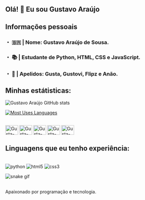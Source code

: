 ## Olá! 👋 Eu sou Gustavo Araújo

## Informações pessoais
### ・ 🇧🇷 | Nome: Gustavo Araújo de Sousa.
### ・ 📚 | Estudante de Python, HTML, CSS e JavaScript.
### ・ 📌 | Apelidos: Gusta, Gustovi, Flipz e Anão.

## Minhas estátisticas:

![Gustavo Araújo GitHub stats](https://github-readme-stats.vercel.app/api?username=Gusta-py&show_icons=true&theme=tokyonight)

[![Most Uses Languages](https://github-readme-stats.vercel.app/api/top-langs/?username=Gusta-py)](https://github.com/Gusta-py/github-readme-stats=true&theme=tokyonight)

<div style="display: inline_block"><br>
<img align="center" alt="Gusta-Py" height="30" width="40" src="https://cdn.jsdelivr.net/gh/devicons/devicon/icons/python/python-original.svg">
<img align="center" alt="Gusta-HTML" height="30" width="40" src="https://cdn.jsdelivr.net/gh/devicons/devicon/icons/html5/html5-original.svg">
<img align="center" alt="Gusta-CSS" height="30" width="40" src="https://cdn.jsdelivr.net/gh/devicons/devicon/icons/css3/css3-original.svg">
<img align="center" alt="Gusta-JS" height="30" width="40" src="https://cdn.jsdelivr.net/gh/devicons/devicon/icons/javascript/javascript-original.svg">
<img align="center" alt="Gusta-NODEJS" height="30" width="40" src="https://cdn.jsdelivr.net/gh/devicons/devicon/icons/nodejs/nodejs-original.svg">

## Linguagens que eu tenho experiência:

<div style="display: inline_block"><br/>
  <img align="center" alt="python" src="https://img.shields.io/badge/Python-14354C?style=for-the-badge&logo=python&logoColor=white"/>
  <img align="center" alt="html5" src="https://img.shields.io/badge/HTML5-E34F26?style=for-the-badge&logo=html5&logoColor=white"/>
  <img align="center" alt="css3" src="https://img.shields.io/badge/CSS3-1572B6?style=for-the-badge&logo=css3&logoColor=white"/>

![snake gif](https://github.com/yFlipz/yFlipz/raw/output/github-contribution-grid-snake.svg)
<div><br/>
Apaixonado por programação e tecnologia.
